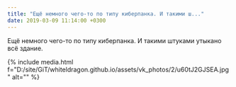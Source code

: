 ```yaml
---
title: "Ещё немного чего-то по типу киберпанка. И такими ш..."
date: 2019-03-09 11:14:00 +0300
---
```


Ещё немного чего-то по типу киберпанка. И такими штуками утыкано всё здание.

{% include media.html f="D:/site/GiT/whiteldragon.github.io/assets/vk_photos/2/u60tJ2GJSEA.jpg" alt="" %}
